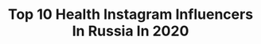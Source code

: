 ---
title: Top 10 Health Instagram Influencers In Russia In 2020
description: >-
  Find top health Instagram influencers in Russia in 2020. Most popular hashtags: #stayhome #plantbased #gradient #kohsamuiliving.
platform: Instagram
profiles:
  - username: "arinamoscow"
    fullname: >-
      Arina
    location: "Russia"
    followers: 67881
    engagement: 346
    commentsToLikes: 0.043366
    id: ckap5qc58cpns0i78x082gi9w
    verified: false
    hashtags: "#lamoda, #starbucksrussia, #starbucks"
  - username: "elena.infinity"
    fullname: >-
      MOSCOW•MODEL•BLOGER•STYLIST
    location: "Russia"
    followers: 166524
    engagement: 192
    commentsToLikes: 0.545720
    id: ck6tvw4daolt50j71vvbonj4a
    verified: false
    hashtags: "#mua, #covid19, #woman, #happyfriday"
  - username: "married.my.enemy"
    fullname: >-
      Врач-тропиколог из 🇷🇺
    location: "Russia"
    followers: 9571
    engagement: 1070
    commentsToLikes: 0.079030
    id: ck6udx4oznmek0j71o984ijbp
    verified: false
    hashtags: ""
  - username: "kletanina.mary"
    fullname: >-
      МАРИ. ПРИНЦЕССА БЕГА И СЫРКОВ👑
    location: "Russia"
    followers: 30820
    engagement: 285
    commentsToLikes: 0.051913
    id: ck15ukvn2nofd0i19gxaptxnh
    verified: false
    hashtags: "#kletanina, #healthy, #vegan, #sugarfree"
  - username: "koval_life"
    fullname: >-
      АННА КОВАЛЬ
    location: "Russia"
    followers: 95437
    engagement: 94
    commentsToLikes: 0.075720
    id: ck6ugdgi02dd70j713vrkdy1r
    verified: false
    hashtags: "#balinow, #pillowchallenge, #seminyakbali, #balivibes"
  - username: "lisssheep"
    fullname: >-
      Liza  Kuznetsova
    location: "Russia"
    followers: 42364
    engagement: 186
    commentsToLikes: 0.037895
    id: ck0w211mjm4el0i1912v2qbfi
    verified: false
    hashtags: "#nomakeup, #stayhome, #staysafe, #marilynmonroemood"
  - username: "vlada_v"
    fullname: >-
      Vlada Verevko
    location: "Russia"
    followers: 4787
    engagement: 1331
    commentsToLikes: 0.060839
    id: ck6tvl5qdmttk0j71lj3nc38g
    verified: false
    hashtags: "#saturyay, #tbt, #babyv, #humpday"
  - username: "alekseeeva_v"
    fullname: >-
      Валерия•Фитнес/Диетология
    location: "Russia"
    followers: 120881
    engagement: 97
    commentsToLikes: 0.036148
    id: ck55n8rmm5p5w0i1126epyg2z
    verified: false
    hashtags: "#hb, #bikinifitne, #bikini"
  - username: "lieculsey"
    fullname: >-
      Elizabeth S.
    location: "Russia"
    followers: 6150
    engagement: 1746
    commentsToLikes: 0.098347
    id: ck6twdsdorfr80j71ef2pugf2
    verified: false
    hashtags: "#liketime, #lancome, #lavieestbelle, #quarantinemood"
  - username: "valentinazelyaeva"
    fullname: >-
      Valentina Zelyaeva
    location: "Russia"
    followers: 155008
    engagement: 63
    commentsToLikes: 0.020272
    id: ck5q8s1nq7ps80i11lboftq00
    verified: true
    hashtags: "#lindsaygrosswendt, #kohsamuiliving, #wellness, #retreatsamuiartursita"
---